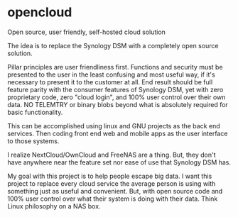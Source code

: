 # opencloud
Open source, user friendly, self-hosted cloud solution

The idea is to replace the Synology DSM with a completely open source solution. 

Pillar principles are user friendliness first. Functions and security must be presented to the user in the least confusing and most useful way, if it's necessary to present it to the customer at all. End result should be full feature parity with the consumer features of Synology DSM, yet with zero proprietary code, zero "cloud login", and 100% user control over their own data. NO TELEMTRY or binary blobs beyond what is absolutely required for basic functionality.

This can be accomplished using linux and GNU projects as the back end services. Then coding front end web and mobile apps as the user interface to those systems.

I realize NextCloud/OwnCloud and FreeNAS are a thing. But, they don't have anywhere near the feature set nor ease of use that Synology DSM has.

My goal with this project is to help people escape big data. I want this project to replace every cloud service the average person is using with something just as useful and convenient. But, with open source code and 100% user control over what their system is doing with their data. Think Linux philosophy on a NAS box.
